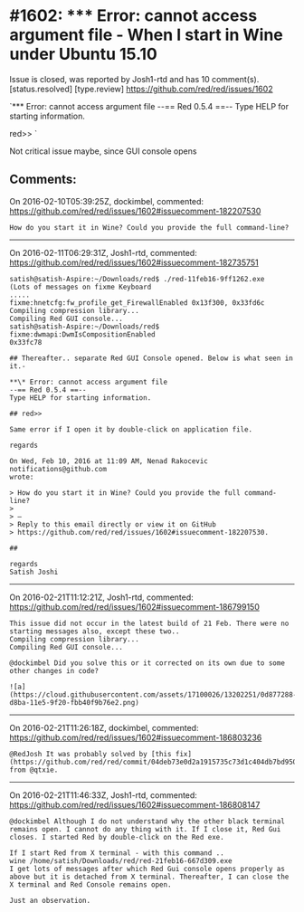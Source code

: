 
#1602: *** Error: cannot access argument file - When I start in Wine under Ubuntu 15.10
================================================================================
Issue is closed, was reported by Josh1-rtd and has 10 comment(s).
[status.resolved] [type.review]
<https://github.com/red/red/issues/1602>

`**\* Error: cannot access argument file
--== Red 0.5.4 ==-- 
Type HELP for starting information. 

red>>
`

Not critical issue maybe, since GUI console opens



Comments:
--------------------------------------------------------------------------------

On 2016-02-10T05:39:25Z, dockimbel, commented:
<https://github.com/red/red/issues/1602#issuecomment-182207530>

    How do you start it in Wine? Could you provide the full command-line?

--------------------------------------------------------------------------------

On 2016-02-11T06:29:31Z, Josh1-rtd, commented:
<https://github.com/red/red/issues/1602#issuecomment-182735751>

    satish@satish-Aspire:~/Downloads/red$ ./red-11feb16-9ff1262.exe
    (Lots of messages on fixme Keyboard
    .....
    fixme:hnetcfg:fw_profile_get_FirewallEnabled 0x13f300, 0x33fd6c
    Compiling compression library...
    Compiling Red GUI console...
    satish@satish-Aspire:~/Downloads/red$ fixme:dwmapi:DwmIsCompositionEnabled
    0x33fc78
    
    ## Thereafter.. separate Red GUI Console opened. Below is what seen in it.-
    
    **\* Error: cannot access argument file
    --== Red 0.5.4 ==--
    Type HELP for starting information.
    
    ## red>>
    
    Same error if I open it by double-click on application file.
    
    regards
    
    On Wed, Feb 10, 2016 at 11:09 AM, Nenad Rakocevic notifications@github.com
    wrote:
    
    > How do you start it in Wine? Could you provide the full command-line?
    > 
    > —
    > Reply to this email directly or view it on GitHub
    > https://github.com/red/red/issues/1602#issuecomment-182207530.
    
    ## 
    
    regards
    Satish Joshi

--------------------------------------------------------------------------------

On 2016-02-21T11:12:21Z, Josh1-rtd, commented:
<https://github.com/red/red/issues/1602#issuecomment-186799150>

    This issue did not occur in the latest build of 21 Feb. There were no starting messages also, except these two..
    Compiling compression library... 
    Compiling Red GUI console...
    
    @dockimbel Did you solve this or it corrected on its own due to some other changes in code?
    
    ![a](https://cloud.githubusercontent.com/assets/17100026/13202251/0d877288-d8ba-11e5-9f20-fbb40f9b76e2.png)

--------------------------------------------------------------------------------

On 2016-02-21T11:26:18Z, dockimbel, commented:
<https://github.com/red/red/issues/1602#issuecomment-186803236>

    @RedJosh It was probably solved by [this fix](https://github.com/red/red/commit/04deb73e0d2a1915735c73d1c404db7bd9508691) from @qtxie.

--------------------------------------------------------------------------------

On 2016-02-21T11:46:33Z, Josh1-rtd, commented:
<https://github.com/red/red/issues/1602#issuecomment-186808147>

    @dockimbel Although I do not understand why the other black terminal remains open. I cannot do any thing with it. If I close it, Red Gui closes. I started Red by double-click on the Red exe. 
    
    If I start Red from X terminal - with this command ..
    wine /home/satish/Downloads/red/red-21feb16-667d309.exe
    I get lots of messages after which Red Gui console opens properly as above but it is detached from X terminal. Thereafter, I can close the X terminal and Red Console remains open.
    
    Just an observation. 

